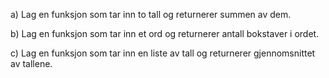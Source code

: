 a)	Lag en funksjon som tar inn to tall og returnerer summen av dem.

b)	Lag en funksjon som tar inn et ord og returnerer antall bokstaver i ordet.

c)	Lag en funksjon som tar inn en liste av tall og returnerer gjennomsnittet av tallene.
